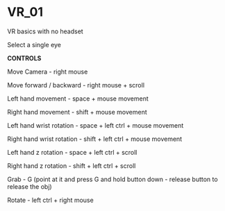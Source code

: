 # VR_01
VR basics with no headset

Select a single eye

**CONTROLS** 

Move Camera - right mouse

Move forward / backward - right mouse + scroll

Left hand movement - space + mouse movement

Right hand movement - shift + mouse movement

Left hand wrist rotation - space + left ctrl + mouse movement

Right hand wrist rotation - shift + left ctrl + mouse movement

Left hand z rotation - space + left ctrl + scroll

Right hand z rotation - shift + left ctrl + scroll

Grab - G (point at it and press G and hold button down - release button to release the obj)

Rotate - left ctrl + right mouse
